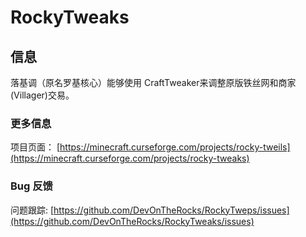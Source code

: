 # RockyTweaks

## 信息

落基调（原名罗基核心）能够使用 CraftTweaker来调整原版铁丝网和商家(Villager)交易。

### 更多信息

项目页面： [https://minecraft.curseforge.com/projects/rocky-tweils](https://minecraft.curseforge.com/projects/rocky-tweaks)

### Bug 反馈

问题跟踪: [https://github.com/DevOnTheRocks/RockyTweps/issues](https://github.com/DevOnTheRocks/RockyTweaks/issues)
